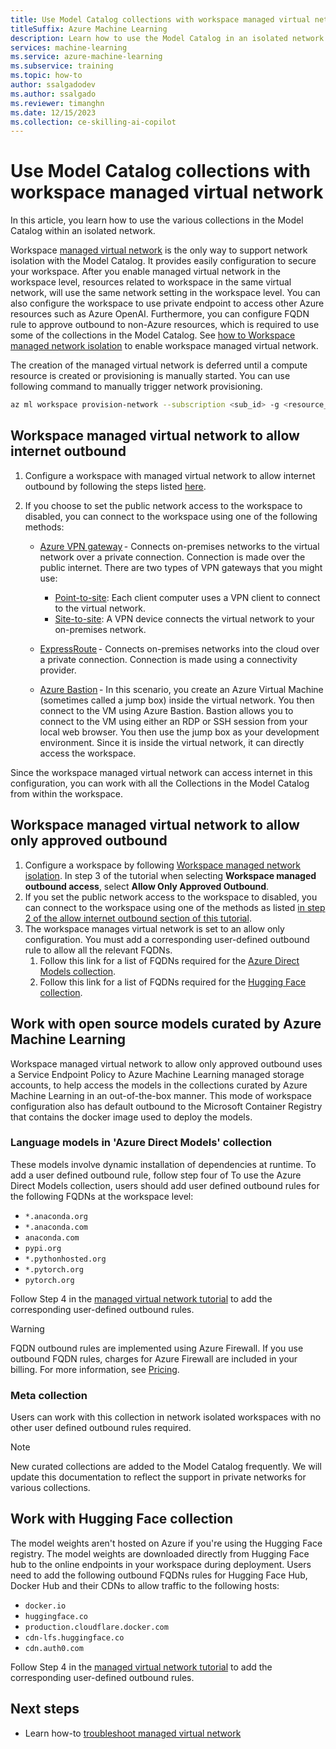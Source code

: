 ```yaml
---
title: Use Model Catalog collections with workspace managed virtual network
titleSuffix: Azure Machine Learning
description: Learn how to use the Model Catalog in an isolated network.
services: machine-learning
ms.service: azure-machine-learning
ms.subservice: training
ms.topic: how-to
author: ssalgadodev
ms.author: ssalgado
ms.reviewer: timanghn
ms.date: 12/15/2023
ms.collection: ce-skilling-ai-copilot
---
```


# Use Model Catalog collections with workspace managed virtual network

In this article, you learn how to use the various collections in the Model Catalog within an isolated network. 

Workspace [managed virtual network](./how-to-network-isolation-planning.md) is the only way to support network isolation with the Model Catalog. It provides easily configuration to secure your workspace. After you enable managed virtual network in the workspace level, resources related to workspace in the same virtual network, will use the same network setting in the workspace level. You can also configure the workspace to use private endpoint to access other Azure resources such as Azure OpenAI. Furthermore, you can configure FQDN rule to approve outbound to non-Azure resources, which is required to use some of the collections in the Model Catalog. See [how to Workspace managed network isolation](./how-to-managed-network.md) to enable workspace managed virtual network.

The creation of the managed virtual network is deferred until a compute resource is created or provisioning is manually started. You can use following command to manually trigger network provisioning.
```bash
az ml workspace provision-network --subscription <sub_id> -g <resource_group_name> -n <workspace_name>
```

## Workspace managed virtual network to allow internet outbound

1. Configure a workspace with managed virtual network to allow internet outbound by following the steps listed [here](./how-to-managed-network.md#configure-a-managed-virtual-network-to-allow-internet-outbound).
2. If you choose to set the public network access to the workspace to disabled, you can connect to the workspace using one of the following methods:

     * [Azure VPN gateway](/azure/vpn-gateway/vpn-gateway-about-vpngateways) - Connects on-premises networks to the virtual network over a private connection. Connection is made over the public internet. There are two types of VPN gateways that you might use: 

        * [Point-to-site](/azure/vpn-gateway/vpn-gateway-howto-point-to-site-resource-manager-portal): Each client computer uses a VPN client to connect to the virtual network. 
        * [Site-to-site](/azure/vpn-gateway/tutorial-site-to-site-portal): A VPN device connects the virtual network to your on-premises network. 

    * [ExpressRoute](https://azure.microsoft.com/products/expressroute/) - Connects on-premises networks into the cloud over a private connection. Connection is made using a connectivity provider. 

    * [Azure Bastion](/azure/bastion/bastion-overview) - In this scenario, you create an Azure Virtual Machine (sometimes called a jump box) inside the virtual network. You then connect to the VM using Azure Bastion. Bastion allows you to connect to the VM using either an RDP or SSH session from your local web browser. You then use the jump box as your development environment. Since it is inside the virtual network, it can directly access the workspace.

Since the workspace managed virtual network can access internet in this configuration, you can work with all the Collections in the Model Catalog from within the workspace. 

## Workspace managed virtual network to allow only approved outbound

1. Configure a workspace by following [Workspace managed network isolation](./how-to-managed-network.md#configure-a-managed-virtual-network-to-allow-only-approved-outbound). In step 3 of the tutorial when selecting **Workspace managed outbound access**, select **Allow Only Approved Outbound**.  
2. If you set the public network access to the workspace to disabled, you can connect to the workspace using one of the methods as listed [in step 2 of the allow internet outbound section of this tutorial](#workspace-managed-virtual-network-to-allow-internet-outbound).
3. The workspace manages virtual network is set to an allow only configuration. You must add a corresponding user-defined outbound rule to allow all the relevant FQDNs.
    1. Follow this link for a list of FQDNs required for the [Azure Direct Models collection](#language-models-in-curated-by-azure-ai-collection).
    2. Follow this link for a list of FQDNs required for the [Hugging Face collection](#work-with-hugging-face-collection). 

## Work with open source models curated by Azure Machine Learning

Workspace managed virtual network to allow only approved outbound uses a Service Endpoint Policy to Azure Machine Learning managed storage accounts, to help access the models in the collections curated by Azure Machine Learning in an out-of-the-box manner. This mode of workspace configuration also has default outbound to the Microsoft Container Registry that contains the docker image used to deploy the models. 

### Language models in 'Azure Direct Models' collection

These models involve dynamic installation of dependencies at runtime. To add a user defined outbound rule, follow step four of 
To use the Azure Direct Models collection, users should add user defined outbound rules for the following FQDNs at the workspace level:

  * `*.anaconda.org`
  * `*.anaconda.com`
  * `anaconda.com`
  * `pypi.org`
  * `*.pythonhosted.org`
  * `*.pytorch.org`
  * `pytorch.org`

Follow Step 4 in the [managed virtual network tutorial](./how-to-managed-network.md#configure-a-managed-virtual-network-to-allow-only-approved-outbound) to add the corresponding user-defined outbound rules. 

> [!WARNING]
> FQDN outbound rules are implemented using Azure Firewall. If you use outbound FQDN rules, charges for Azure Firewall are included in your billing. For more information, see [Pricing](./how-to-managed-network.md#pricing).
  
### Meta collection 

Users can work with this collection in network isolated workspaces with no other user defined outbound rules required. 

> [!NOTE]
> New curated collections are added to the Model Catalog frequently. We will update this documentation to reflect the support in private networks for various collections.

## Work with Hugging Face collection 

The model weights aren't hosted on Azure if you're using the Hugging Face registry. The model weights are downloaded directly from Hugging Face hub to the online endpoints in your workspace during deployment.
Users need to add the following outbound FQDNs rules for Hugging Face Hub, Docker Hub and their CDNs to allow traffic to the following hosts: 

  * `docker.io`
  * `huggingface.co`
  * `production.cloudflare.docker.com`
  * `cdn-lfs.huggingface.co`
  * `cdn.auth0.com`

Follow Step 4 in the [managed virtual network tutorial](./how-to-managed-network.md#configure-a-managed-virtual-network-to-allow-only-approved-outbound) to add the corresponding user-defined outbound rules. 

## Next steps 

* Learn how-to [troubleshoot managed virtual network](./how-to-troubleshoot-managed-network.md)
  
